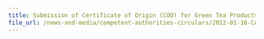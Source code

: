 ```yaml
---
title: Submission of Certificate of Origin (COO) for Green Tea Products from Japan 
file_url: /news-and-media/competent-authorities-circulars/2012-01-16-CA.pdf
---
```

